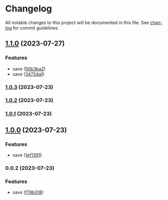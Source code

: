 # Changelog

All notable changes to this project will be documented in this file. See [chan-log](https://github.com/conventional-changelog/chan-log) for commit guidelines.

## [1.1.0](https://github.com/YanPanMichael/vpack/compare/v1.0.3...v1.1.0) (2023-07-27)


### Features

* save ([50b3ba2](https://github.com/YanPanMichael/vpack/commit/50b3ba2422e2b39954ec7073ff3b95a2e4307e1f))
* save ([34734a1](https://github.com/YanPanMichael/vpack/commit/34734a1bae7e276dcd279a718c8f52bf478b5448))

### [1.0.3](https://github.com/YanPanMichael/vpack/compare/v1.0.2...v1.0.3) (2023-07-23)

### [1.0.2](https://github.com/YanPanMichael/vpack/compare/v1.0.1...v1.0.2) (2023-07-23)

### [1.0.1](https://github.com/YanPanMichael/vpack/compare/v1.0.0...v1.0.1) (2023-07-23)

## [1.0.0](https://github.com/YanPanMichael/vpack/compare/v0.0.2...v1.0.0) (2023-07-23)


### Features

* save ([1ef1391](https://github.com/YanPanMichael/vpack/commit/1ef1391e7d14baf90d9b9c23af94a173cb699f60))

### 0.0.2 (2023-07-23)


### Features

* save ([f79b018](https://github.com/YanPanMichael/vpack/commit/f79b0188003c1e0b0f96776727a809402b3f5dbb))

